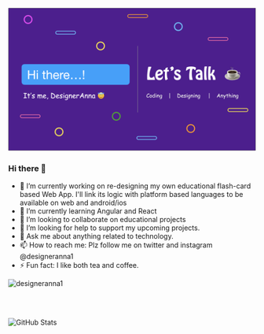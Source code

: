 ![DesignerAnna](https://github.com/designeranna1/designeranna1/blob/master/GitHub%20DA%20Banner.png)

### Hi there 👋



- 🔭 I’m currently working on re-designing my own educational flash-card based Web App.
I'll link its logic with platform based languages to be available on web and android/ios
- 🌱 I’m currently learning Angular and React
- 👯 I’m looking to collaborate on educational projects
- 🤔 I’m looking for help to support my upcoming projects.
- 💬 Ask me about anything related to technology.
- 📫 How to reach me: Plz follow me on twitter and instagram @designeranna1
- ⚡ Fun fact: I like both tea and coffee.
<p align="left"> <img src=https://komarev.com/ghpvc/?username=designeranna1&color=3399ff alt="designeranna1"></p>

<br>
<br>
<p><img src="https://github-readme-stats.vercel.app/api?username=designeranna1&amp;show_icons=true&theme=beufy" alt="GitHub Stats"></p>
